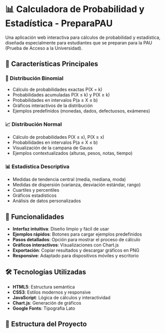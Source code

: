 # 📊 Calculadora de Probabilidad y Estadística - PreparaPAU

Una aplicación web interactiva para cálculos de probabilidad y estadística, diseñada especialmente para estudiantes que se preparan para la PAU (Prueba de Acceso a la Universidad).

## 🎯 Características Principales

### 🎲 Distribución Binomial
- Cálculo de probabilidades exactas P(X = k)
- Probabilidades acumuladas P(X ≤ k) y P(X ≥ k)
- Probabilidades en intervalos P(a ≤ X ≤ b)
- Gráficos interactivos de la distribución
- Ejemplos predefinidos (monedas, dados, defectuosos, exámenes)

### 📈 Distribución Normal
- Cálculo de probabilidades P(X ≤ x), P(X ≥ x)
- Probabilidades en intervalos P(a ≤ X ≤ b)
- Visualización de la campana de Gauss
- Ejemplos contextualizados (alturas, pesos, notas, tiempo)

### 📊 Estadística Descriptiva
- Medidas de tendencia central (media, mediana, moda)
- Medidas de dispersión (varianza, desviación estándar, rango)
- Cuartiles y percentiles
- Gráficos estadísticos
- Análisis de datos personalizados

## 🚀 Funcionalidades

- **Interfaz intuitiva**: Diseño limpio y fácil de usar
- **Ejemplos rápidos**: Botones para cargar ejemplos predefinidos
- **Pasos detallados**: Opción para mostrar el proceso de cálculo
- **Gráficos interactivos**: Visualizaciones con Chart.js
- **Exportación**: Copiar resultados y descargar gráficos en PNG
- **Responsive**: Adaptado para dispositivos móviles y escritorio

## 🛠️ Tecnologías Utilizadas

- **HTML5**: Estructura semántica
- **CSS3**: Estilos modernos y responsive
- **JavaScript**: Lógica de cálculos y interactividad
- **Chart.js**: Generación de gráficos
- **Google Fonts**: Tipografía Lato

## 📁 Estructura del Proyecto